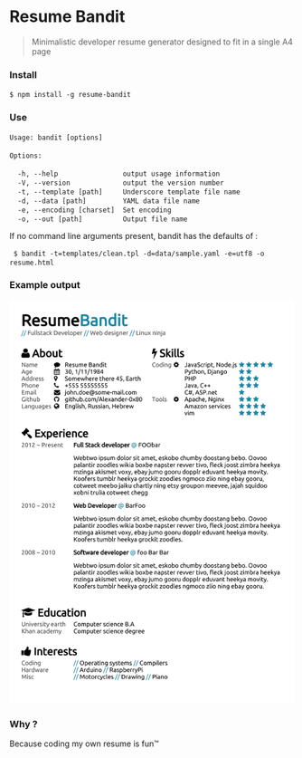 Resume Bandit
============

 > Minimalistic developer resume generator designed to fit in a single A4 page
 


### Install

    $ npm install -g resume-bandit

### Use

    Usage: bandit [options]

    Options:

      -h, --help                output usage information
      -V, --version             output the version number
      -t, --template [path]     Underscore template file name
      -d, --data [path]         YAML data file name
      -e, --encoding [charset]  Set encoding
      -o, --out [path]          Output file name
      
If no command line arguments present, bandit has the defaults of : 

     $ bandit -t=templates/clean.tpl -d=data/sample.yaml -e=utf8 -o resume.html
     
      
### Example output

![img](etc/sample.png)

### Why ?

Because coding my own resume is fun™

